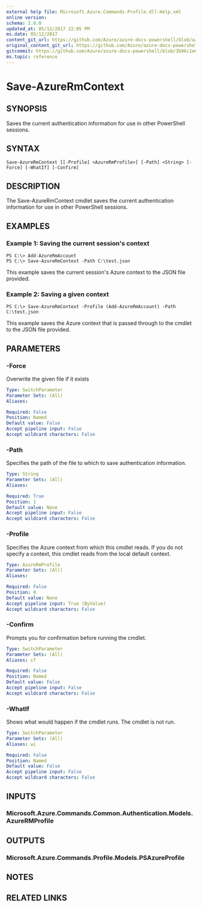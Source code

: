```yaml
---
external help file: Microsoft.Azure.Commands.Profile.dll-Help.xml
online version:
schema: 2.0.0
updated_at: 05/12/2017 22:05 PM
ms.date: 05/12/2017
content_git_url: https://github.com/Azure/azure-docs-powershell/blob/azurestack/azureps-cmdlets-docs/ServiceManagement/AzureRM.Profile/v3.0.0/Save-AzureRmContext.md
original_content_git_url: https://github.com/Azure/azure-docs-powershell/blob/azurestack/azureps-cmdlets-docs/ServiceManagement/AzureRM.Profile/v3.0.0/Save-AzureRmContext.md
gitcommit: https://github.com/Azure/azure-docs-powershell/blob/3b96c1e0b28fc56dfbf6de55728d5478e0d02def
ms.topic: reference
---
```


# Save-AzureRmContext

## SYNOPSIS
Saves the current authentication information for use in other PowerShell sessions.

## SYNTAX

```
Save-AzureRmContext [[-Profile] <AzureRmProfile>] [-Path] <String> [-Force] [-WhatIf] [-Confirm]
```

## DESCRIPTION
The Save-AzureRmContext cmdlet saves the current authentication information for use in other PowerShell sessions.

## EXAMPLES

### Example 1: Saving the current session's context
```
PS C:\> Add-AzureRmAccount
PS C:\> Save-AzureRmContext -Path C:\test.json
```

This example saves the current session's Azure context to the JSON file provided.

### Example 2: Saving a given context
```
PS C:\> Save-AzureRmContext -Profile (Add-AzureRmAccount) -Path C:\test.json
```

This example saves the Azure context that is passed through to the cmdlet to the JSON file provided.

## PARAMETERS

### -Force
Overwrite the given file if it exists

```yaml
Type: SwitchParameter
Parameter Sets: (All)
Aliases: 

Required: False
Position: Named
Default value: False
Accept pipeline input: False
Accept wildcard characters: False
```

### -Path
Specifies the path of the file to which to save authentication information.

```yaml
Type: String
Parameter Sets: (All)
Aliases: 

Required: True
Position: 1
Default value: None
Accept pipeline input: False
Accept wildcard characters: False
```

### -Profile
Specifies the Azure context from which this cmdlet reads.
If you do not specify a context, this cmdlet reads from the local default context.

```yaml
Type: AzureRmProfile
Parameter Sets: (All)
Aliases: 

Required: False
Position: 0
Default value: None
Accept pipeline input: True (ByValue)
Accept wildcard characters: False
```

### -Confirm
Prompts you for confirmation before running the cmdlet.

```yaml
Type: SwitchParameter
Parameter Sets: (All)
Aliases: cf

Required: False
Position: Named
Default value: False
Accept pipeline input: False
Accept wildcard characters: False
```

### -WhatIf
Shows what would happen if the cmdlet runs.
The cmdlet is not run.

```yaml
Type: SwitchParameter
Parameter Sets: (All)
Aliases: wi

Required: False
Position: Named
Default value: False
Accept pipeline input: False
Accept wildcard characters: False
```

## INPUTS

### Microsoft.Azure.Commands.Common.Authentication.Models.AzureRMProfile

## OUTPUTS

### Microsoft.Azure.Commands.Profile.Models.PSAzureProfile

## NOTES

## RELATED LINKS

